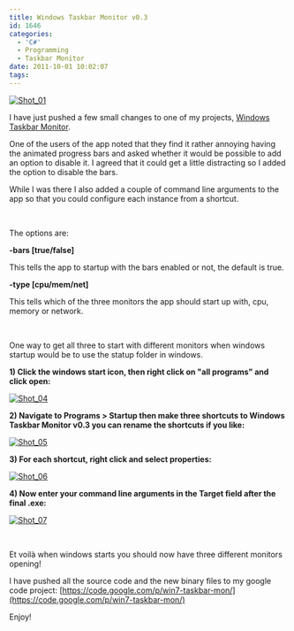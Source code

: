 ```yaml
---
title: Windows Taskbar Monitor v0.3
id: 1646
categories:
  - 'C#'
  - Programming
  - Taskbar Monitor
date: 2011-10-01 10:02:07
tags:
---
```


[![](https://mikecann.co.uk/wp-content/uploads/2011/10/Shot_01.png "Shot_01")](https://mikecann.co.uk/wp-content/uploads/2011/10/Shot_01.png)

I have just pushed a few small changes to one of my projects, [Windows Taskbar Monitor](https://code.google.com/p/win7-taskbar-mon/).

One of the users of the app noted that they find it rather annoying having the animated progress bars and asked whether it would be possible to add an option to disable it. I agreed that it could get a little distracting so I added the option to disable the bars.

While I was there I also added a couple of command line arguments to the app so that you could configure each instance from a shortcut.

&nbsp;

The options are:

**-bars [true/false]**

This tells the app to startup with the bars enabled or not, the default is true.

**-type [cpu/mem/net]**

This tells which of the three monitors the app should start up with, cpu, memory or network.

&nbsp;

One way to get all three to start with different monitors when windows startup would be to use the statup folder in windows.

**1) Click the windows start icon, then right click on "all programs" and click open:**

[![](https://mikecann.co.uk/wp-content/uploads/2011/10/Shot_04.png "Shot_04")](https://mikecann.co.uk/wp-content/uploads/2011/10/Shot_04.png)

**2) Navigate to Programs &gt; Startup then make three shortcuts to Windows Taskbar Monitor v0.3 you can rename the shortcuts if you like:**

[![](https://mikecann.co.uk/wp-content/uploads/2011/10/Shot_05.png "Shot_05")](https://mikecann.co.uk/wp-content/uploads/2011/10/Shot_05.png)

**3) For each shortcut, right click and select properties:**

[![](https://mikecann.co.uk/wp-content/uploads/2011/10/Shot_06.png "Shot_06")](https://mikecann.co.uk/wp-content/uploads/2011/10/Shot_06.png)

**4) Now enter your command line arguments in the Target field after the final .exe:**

[![](https://mikecann.co.uk/wp-content/uploads/2011/10/Shot_07.png "Shot_07")](https://mikecann.co.uk/wp-content/uploads/2011/10/Shot_07.png)

&nbsp;

Et voilà when windows starts you should now have three different monitors opening!

I have pushed all the source code and the new binary files to my google code project: [https://code.google.com/p/win7-taskbar-mon/](https://code.google.com/p/win7-taskbar-mon/)

Enjoy!

&nbsp;

&nbsp;

&nbsp;

&nbsp;

&nbsp;